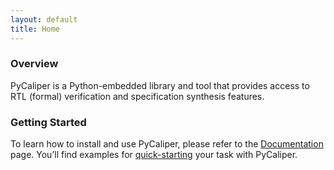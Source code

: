 ```yaml
---
layout: default
title: Home
---
```


<section class="overview">
  <h3>Overview</h3>
  <p>
    PyCaliper is a Python-embedded library and tool that provides access to RTL (formal) verification and specification synthesis features. 
  </p>
</section>

<section class="getting-started">
  <h3>Getting Started</h3>
  <p>
    To learn how to install and use PyCaliper, please refer to the <a href="{{ '/docs/' | relative_url }}">Documentation</a> page. You’ll find examples for <a href="{{ 'docs/quickstart.html' | relative_url }}">quick-starting</a> your task with PyCaliper. 
  </p>
</section>

<!-- <section class="examples">
  <h3><a href="{{ '/examples/' | relative_url }}">Examples</a></h3>
  <p>
    Browse through our examples to see PyCaliper in action. These examples provide real-world scenarios to help you quickly grasp the tool’s capabilities.
  </p>
  <!-- <p>
    <a href="{{ '/examples/' | relative_url }}">Browse Examples</a>
  </p> -->
<!-- </section>  -->